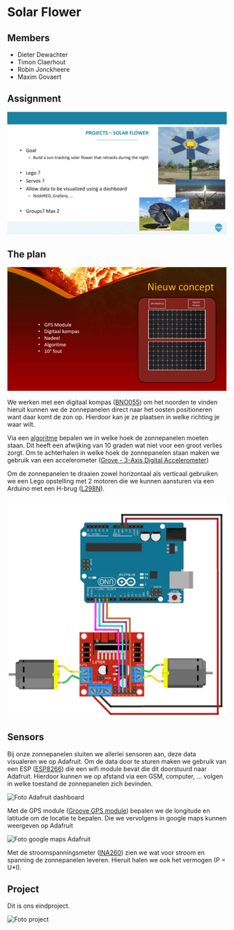 # Solar Flower

## Members

* Dieter Dewachter
* Timon Claerhout
* Robin Jonckheere
* Maxim Govaert

## Assignment

![Snippet of the Powerpoint presentation.](./img/opdracht_ppt.PNG)

## The plan

![Concept](./img/Concept.PNG)

We werken met een digitaal kompas ([BNO055](./img/kompas.PNG)) om het noorden te vinden hieruit kunnen we de zonnepanelen direct naar het oosten positioneren want daar komt de zon op. Hierdoor kan je ze plaatsen in welke richting je waar wilt.

Via een [algoritme](algoritme_positie_zon.ino) bepalen we in welke hoek de zonnepanelen moeten staan.
Dit heeft een afwijking van 10 graden wat niet voor een groot verlies zorgt.
Om te achterhalen in welke hoek de zonnepanelen staan maken we gebruik van een accelerometer ([Grove - 3-Axis Digital Accelerometer](./img/Accelerometer.PNG))

Om de zonnepanelen te draaien zowel horizontaal als verticaal gebruiken we een Lego opstelling met 2 motoren die we kunnen aansturen via een Arduino met een H-brug ([L298N](./img/H-brug.PNG)).

![Aansluiting H-brug](./img/Aansluiting-H-brug.PNG)

## Sensors

Bij onze zonnepanelen sluiten we allerlei sensoren aan, deze data visualeren we op Adafruit.
Om de data door te sturen maken we gebruik van een ESP ([ESP8266](./img/ESP.PNG)) die een wifi module bevat die dit doorstuurd naar Adafruit.
Hierdoor kunnen we op afstand via een GSM, computer, ... volgen in welke toestand de zonnepanelen zich bevinden.

![Foto Adafruit dashboard]()

Met de GPS module ([Groove GPS module](./img/GPS)) bepalen we de longitude en latitude om de locatie te bepalen. Die we vervolgens in google maps kunnen weergeven op Adafruit

![Foto google maps Adafruit]()

Met de stroomspanningsmeter ([INA260](./img/Meter.PNG)) zien we wat voor stroom en spanning de zonnepanelen leveren. Hieruit halen we ook het vermogen (P = U*I).

## Project

Dit is ons eindproject.

![Foto project]()
